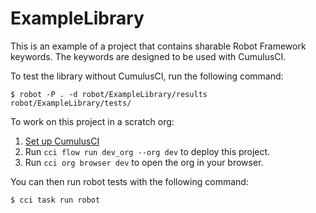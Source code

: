 # ExampleLibrary

This is an example of a project that contains sharable Robot Framework keywords.
The keywords are designed to be used with CumulusCI.

To test the library without CumulusCI, run the following command:

    $ robot -P . -d robot/ExampleLibrary/results robot/ExampleLibrary/tests/

To work on this project in a scratch org:

1. [Set up CumulusCI](https://cumulusci.readthedocs.io/en/latest/tutorial.html)
2. Run `cci flow run dev_org --org dev` to deploy this project.
3. Run `cci org browser dev` to open the org in your browser.

You can then run robot tests with the following command:

    $ cci task run robot